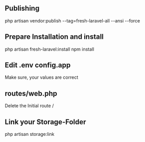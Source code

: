 ## Publishing
php artisan vendor:publish --tag=fresh-laravel-all --ansi --force

## Prepare Installation and install
php artisan fresh-laravel:install
npm install

## Edit .env config.app
Make sure, your values are correct

## routes/web.php
Delete the Initial route /

## Link your Storage-Folder
php artisan storage:link





